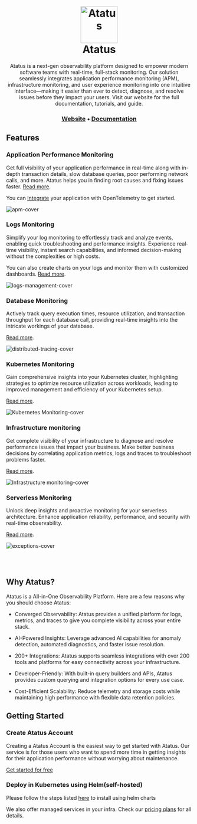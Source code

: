 <h1 align="center" style="border-bottom: none">
    <a href="https://signoz.io" target="_blank">
        <img alt="Atatus" src="https://www.atatus.com/images/logo/atatus-icon.svg" width="100" height="100">
    </a>
    <br>Atatus
</h1>

<p align="center">Atatus is a next-gen observability platform designed to empower modern software teams with real-time, full-stack monitoring. Our solution seamlessly integrates application performance monitoring (APM), infrastructure monitoring, and user experience monitoring into one intuitive interface—making it easier than ever to detect, diagnose, and resolve issues before they impact your users. Visit our website for the full documentation, tutorials, and guide.</p>
  
<h3 align="center">
  <a href="https://www.atatus.com/"><b>Website</b></a> &bull;
  <a href="https://docs.atatus.com/docs/"><b>Documentation</b></a>
</h3>

## Features


### Application Performance Monitoring

Get full visibility of your application performance in real-time along with in-depth transaction details, slow database queries, poor performing network calls, and more. Atatus helps you in finding root causes and fixing issues faster. [Read more](https://www.atatus.com/application-monitoring/features).

You can [Integrate](https://docs.atatus.com/docs/application-monitoring/overview.html) your application with OpenTelemetry to get started.

![apm-cover](https://www.atatus.com/images/press-screenshots/apm.png)


### Logs Monitoring

Simplify your log monitoring to effortlessly track and analyze events, enabling quick troubleshooting and performance insights. Experience real-time visibility, instant search capabilities, and informed decision-making without the complexities or high costs.

You can also create charts on your logs and monitor them with customized dashboards. [Read more](https://www.atatus.com/logs-monitoring/features).

![logs-management-cover](https://www.atatus.com/images/press-screenshots/logs.png)


### Database Monitoring

Actively track query execution times, resource utilization, and transaction throughput for each database call, providing real-time insights into the intricate workings of your database.

[Read more](https://www.atatus.com/database-monitoring/features).

![distributed-tracing-cover](https://www.atatus.com/images/press-screenshots/database.png)



### Kubernetes Monitoring

Gain comprehensive insights into your Kubernetes cluster, highlighting strategies to optimize resource utilization across workloads, leading to improved management and efficiency of your Kubernetes setup.

[Read more](https://www.atatus.com/kubernetes-monitoring/features).

![Kubernetes Monitoring-cover](https://www.atatus.com/images/press-screenshots/kubernetes.png)

### Infrastructure monitoring

Get complete visibility of your infrastructure to diagnose and resolve performance issues that impact your business. Make better business decisions by correlating application metrics, logs and traces to troubleshoot problems faster.

[Read more](https://www.atatus.com/infrastructure-monitoring/features).

![Infrastructure monitoring-cover](https://www.atatus.com/images/press-screenshots/infra.png)

### Serverless Monitoring

Unlock deep insights and proactive monitoring for your serverless architecture. Enhance application reliability, performance, and security with real-time observability.

[Read more](https://www.atatus.com/serverless-monitoring/features).

![exceptions-cover](https://www.atatus.com/images/press-screenshots/serverless.png)


<br /><br />

## Why Atatus?

Atatus is a All-in-One Observability Platform. Here are a few reasons why you should choose Atatus:

- Converged Observability: Atatus provides a unified platform for logs, metrics, and traces to give you complete visibility across your entire stack.
  
- AI-Powered Insights: Leverage advanced AI capabilities for anomaly detection, automated diagnostics, and faster issue resolution.

- 200+ Integrations: Atatus supports seamless integrations with over 200 tools and platforms for easy connectivity across your infrastructure.

- Developer-Friendly: With built-in query builders and APIs, Atatus provides custom querying and integration options for every use case.
  
- Cost-Efficient Scalability: Reduce telemetry and storage costs while maintaining high performance with flexible data retention policies.

## Getting Started

### Create Atatus Account

 Creating a Atatus Account is the easiest way to get started with Atatus. Our service is for those users who want to spend more time in getting insights for their application performance without worrying about maintenance. 

[Get started for free](https://www.atatus.com/signup)
  
### Deploy in Kubernetes using Helm(self-hosted)

Please follow the steps listed [here](https://docs.atatus.com/docs/kubernetes-monitoring/installation/helm-chart.html) to install using helm charts

We also offer managed services in your infra. Check our [pricing plans](https://www.atatus.com/pricing) for all details.

